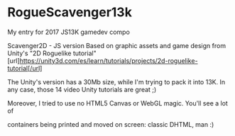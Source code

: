 # RogueScavenger13k
My entry for 2017 JS13K gamedev compo

Scavenger2D - JS version Based on graphic assets and game design from Unity's "2D Roguelike tutorial" 
[url]https://unity3d.com/es/learn/tutorials/projects/2d-roguelike-tutorial[/url]

The Unity's version has a 30Mb size, while I'm trying to pack it into 13K. 
In any case, those 14 video Unity tutorials are great ;)

Moreover, I tried to use no HTML5 Canvas or WebGL magic.
You'll see a lot of <div> containers being printed and moved on screen: classic DHTML, man :)
